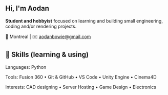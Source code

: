 ## Hi, I'm Aodan

**Student and hobbyist** focused on learning and building small engineering, coding and/or rendering projects.

📍 Montreal | ✉️ aodanbowie@gmail.com


## 🔧 Skills (learning & using)
Languages: Python  

Tools: Fusion 360 • Git & GitHub • VS Code • Unity Engine • Cinema4D 

Interests: CAD designing • Server Hosting • Game Design • Electronics

